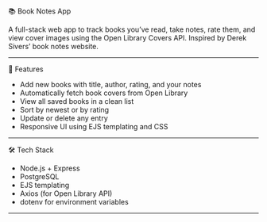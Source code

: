  📚 Book Notes App

A full-stack web app to track books you’ve read, take notes, rate them, and view cover images using the Open Library Covers API. Inspired by Derek Sivers’ book notes website.

---

 🚀 Features

- Add new books with title, author, rating, and your notes
- Automatically fetch book covers from Open Library
- View all saved books in a clean list
- Sort by newest or by rating
- Update or delete any entry
- Responsive UI using EJS templating and CSS

---

🛠️ Tech Stack

- Node.js + Express
- PostgreSQL
- EJS templating
- Axios (for Open Library API)
- dotenv for environment variables

---

